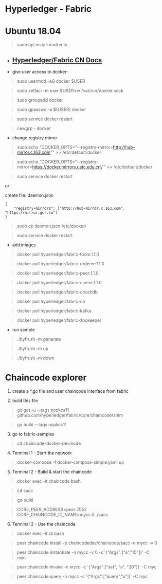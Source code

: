 # Hyperledger - Fabric

# Ubuntu 18.04

> sudo apt install docker.io

- ## [Hyperledger/Fabric CN Docs](https://hyperledgercn.github.io/hyperledgerDocs/blockchain_zh)



- give user access to docker:

> sudo usermod -aG docker $USER

> sudo setfacl -m user:$USER:rw /var/run/docker.sock

> sudo groupadd docker

> sudo gpasswd -a ${USER} docker

> sudo service docker restart

> newgrp - docker


- change registry mirror

> sudo echo "DOCKER_OPTS=\"--registry-mirror=http://hub-mirror.c.163.com"" >> /etc/default/docker

> sudo echo "DOCKER_OPTS=\"--registry-mirror=https://docker.mirrors.ustc.edu.cn\"" >> /etc/default/docker

> sudo service docker restart

or

create file:  daemon.json
```
{
    "registry-mirrors": ["http://hub-mirror.c.163.com", "https://mirror.gcr.io"]
}
```
> sudo cp daemon.json /etc/docker/

> sudo service docker restart


- add images

> docker pull hyperledger/fabric-tools:1.1.0

> docker pull hyperledger/fabric-orderer:1.1.0

> docker pull hyperledger/fabric-peer:1.1.0

<!-- > docker pull hyperledger/fabric-javaenv:1.1.0 -->

> docker pull hyperledger/fabric-ccenv:1.1.0

> docker pull hyperledger/fabric-couchdb

> docker pull hyperledger/fabric-ca

> docker pull hyperledger/fabric-kafka

> docker pull hyperledger/fabric-zookeeper


- run sample

> ./byfn.sh -m generate

> ./byfn.sh -m up

> ./byfn.sh -m down

# Chaincode explorer

1. create a *.go file and user chaincode interface from fabric

2. build this file

> go get -u --tags nopkcs11 github.com/hyperledger/fabric/core/chaincode/shim

> go build --tags nopkcs11

3. go to fabric-samples

> cd chaincode-docker-devmode

4. Terminal 1 - Start the network

> docker-compose -f docker-compose-simple.yaml up

5. Terminal 2 - Build & start the chaincode

> docker exec -it chaincode bash

> cd sacc

> go build

> CORE_PEER_ADDRESS=peer:7052 CORE_CHAINCODE_ID_NAME=mycc:0 ./sacc

6. Terminal 3 - Use the chaincode

> docker exec -it cli bash

> peer chaincode install -p chaincodedev/chaincode/sacc -n mycc -v 0

> peer chaincode instantiate -n mycc -v 0 -c '{"Args":["a","10"]}' -C myc

> peer chaincode invoke -n mycc -c '{"Args":["set", "a", "20"]}' -C myc

> peer chaincode query -n mycc -c '{"Args":["query","a"]}' -C myc
